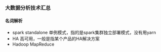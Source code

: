 ### 大数据分析技术汇总

#### 名词解析
  * spark standalone 单例模式，指的是spark集群独立部署模式，没有用yarn
  * HA 高可用，一般是指某个产品的HA解决方案
  * Hadoop MapReduce 
